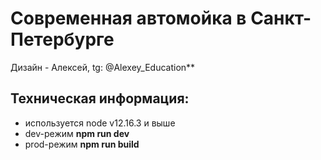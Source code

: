 # Современная автомойка в Санкт-Петербурге

Дизайн - Алексей, tg: @Alexey_Education**


## Техническая информация:

- используется node v12.16.3 и выше
- dev-режим **npm run dev**
- prod-режим **npm run build**
